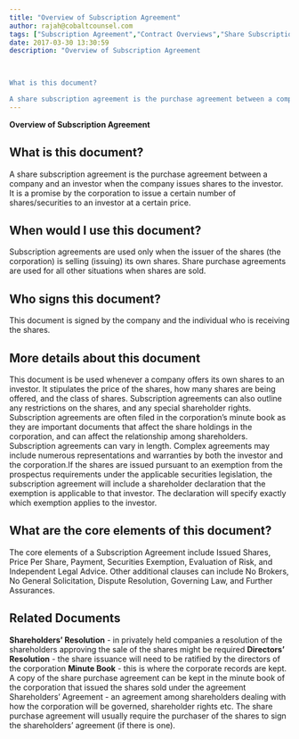 ```yaml
---
title: "Overview of Subscription Agreement"
author: rajah@cobaltcounsel.com
tags: ["Subscription Agreement","Contract Overviews","Share Subscription Agreement"]
date: 2017-03-30 13:30:59
description: "Overview of Subscription Agreement

 

What is this document?

A share subscription agreement is the purchase agreement between a company and an investor when the company issues shares to the investor..."
---
```


**Overview of Subscription Agreement**

 

## What is this document?

A share subscription agreement is the purchase agreement between a company and an investor when the company issues shares to the investor. It is a promise by the corporation to issue a certain number of shares/securities to an investor at a certain price. 

 

## When would I use this document?

Subscription agreements are used only when the issuer of the shares (the corporation) is selling (issuing) its own shares. Share purchase agreements are used for all other situations when shares are sold. 

 

## Who signs this document?

This document is signed by the company and the individual who is receiving the shares. 
 
 

## More details about this document

This document is be used whenever a company offers its own shares to an investor. It stipulates the price of the shares, how many shares are being offered, and the class of shares. Subscription agreements can also outline any restrictions on the shares, and any special shareholder rights. Subscription agreements are often filed in the corporation’s minute book as they are important documents that affect the share holdings in the corporation, and can affect the relationship among shareholders. Subscription agreements can vary in length. Complex agreements may include numerous representations and warranties by both the investor and the corporation.If the shares are issued pursuant to an exemption from the prospectus requirements under the applicable securities legislation, the subscription agreement will include a shareholder declaration that the exemption is applicable to that investor.  The declaration will specify exactly which exemption applies to the investor.

 

## What are the core elements of this document?

The core elements of a Subscription Agreement include Issued Shares, Price Per Share, Payment, Securities Exemption, Evaluation of Risk, and Independent Legal Advice. Other additional clauses can include No Brokers, No General Solicitation, Dispute Resolution, Governing Law, and Further Assurances. 

 

## Related Documents

<b>Shareholders’ Resolution</b> - in privately held companies a resolution of the shareholders approving the sale of the shares might be required
<b>Directors’ Resolution</b> - the share issuance will need to be ratified by the directors of the corporation
<b>Minute Book</b> - this is where the corporate records are kept. A copy of the share purchase agreement can be kept in the minute book of the corporation that issued the shares sold under the agreement
Shareholders’ Agreement - an agreement among shareholders dealing with how the corporation will be governed, shareholder rights etc. The share purchase agreement will usually require the purchaser of the shares to sign the shareholders’ agreement (if there is one).
